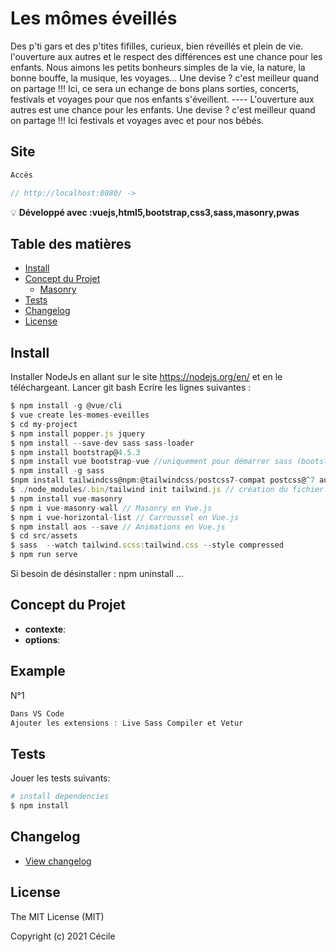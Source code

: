 # Les mômes éveillés
Des p'ti gars et des p'tites fifilles, curieux, bien réveillés et plein de vie. l'ouverture aux autres et le respect des différences est une chance pour les enfants. Nous aimons les petits bonheurs simples de la vie, la nature, la bonne bouffe, la musique, les voyages... Une devise ? c'est meilleur quand on partage !!! Ici, ce sera un echange de bons plans sorties, concerts, festivals et voyages pour que nos enfants s'éveillent. ---- L'ouverture aux autres est une chance pour les enfants. Une devise ? c'est meilleur quand on partage !!! Ici festivals et voyages avec et pour nos bébés.


## Site

```javascript
Accès

// http://localhost:8080/ -> 
```


:bulb: **Développé avec :vuejs,html5,bootstrap,css3,sass,masonry,pwas** 

## Table des matières

- [Install](#install)
- [Concept du Projet](#options)
  - [Masonry](#Masonry)
- [Tests](#tests)
- [Changelog](#changelog)
- [License](#license)

## Install

Installer NodeJs en allant sur le site https://nodejs.org/en/ et en le téléchargeant.
Lancer git bash
Ecrire les lignes suivantes : 

```javascript
$ npm install -g @vue/cli
$ vue create les-momes-eveilles
$ cd my-project
$ npm install popper.js jquery
$ npm install --save-dev sass sass-loader
$ npm install bootstrap@4.5.3
$ npm install vue bootstrap-vue //uniquement pour démarrer sass (bootstrap-sass)
$ npm install -g sass
$npm install tailwindcss@npm:@tailwindcss/postcss7-compat postcss@^7 autoprefixer@^9
$ ./node_modules/.bin/tailwind init tailwind.js // création du fichier tailwind.js
$ npm install vue-masonry
$ npm i vue-masonry-wall // Masonry en Vue.js
$ npm i vue-horizontal-list // Carroussel en Vue.js
$ npm install aos --save // Animations en Vue.js
$ cd src/assets
$ sass  --watch tailwind.scss:tailwind.css --style compressed
$ npm run serve
```
Si besoin de désinstaller : npm uninstall ...

## Concept du Projet


- **contexte**:
- **options**: 

## Example

N°1

```javascript
Dans VS Code
Ajouter les extensions : Live Sass Compiler et Vetur
```

## Tests

Jouer les tests suivants:

```bash
# install dependencies
$ npm install
```

## Changelog

- [View changelog](https://github.com/Cecile-Bordes/les-momes-eveilles/main/CHANGELOG.md)

## License

The MIT License (MIT)

Copyright (c) 2021 Cécile